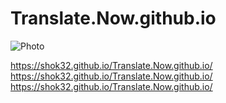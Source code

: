 # Translate.Now.github.io
![Photo](https://github.com/user-attachments/assets/545dd675-b6c3-4a7a-b220-74f3ee71aa9c)

https://shok32.github.io/Translate.Now.github.io/
https://shok32.github.io/Translate.Now.github.io/
https://shok32.github.io/Translate.Now.github.io/
